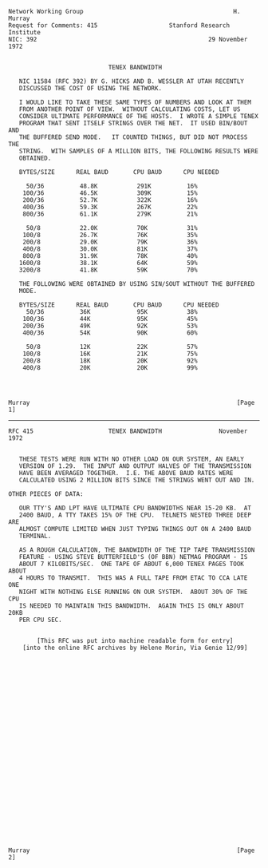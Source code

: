     Network Working Group                                          H. Murray
    Request for Comments: 415                    Stanford Research Institute
    NIC: 392                                                29 November 1972


                                TENEX BANDWIDTH

       NIC 11584 (RFC 392) BY G. HICKS AND B. WESSLER AT UTAH RECENTLY
       DISCUSSED THE COST OF USING THE NETWORK.

       I WOULD LIKE TO TAKE THESE SAME TYPES OF NUMBERS AND LOOK AT THEM
       FROM ANOTHER POINT OF VIEW.  WITHOUT CALCULATING COSTS, LET US
       CONSIDER ULTIMATE PERFORMANCE OF THE HOSTS.  I WROTE A SIMPLE TENEX
       PROGRAM THAT SENT ITSELF STRINGS OVER THE NET.  IT USED BIN/BOUT AND
       THE BUFFERED SEND MODE.   IT COUNTED THINGS, BUT DID NOT PROCESS THE
       STRING.  WITH SAMPLES OF A MILLION BITS, THE FOLLOWING RESULTS WERE
       OBTAINED.

       BYTES/SIZE      REAL BAUD       CPU BAUD      CPU NEEDED

         50/36          48.8K           291K          16%
        100/36          46.5K           309K          15%
        200/36          52.7K           322K          16%
        400/36          59.3K           267K          22%
        800/36          61.1K           279K          21%

         50/8           22.0K           70K           31%
        100/8           26.7K           76K           35%
        200/8           29.0K           79K           36%
        400/8           30.0K           81K           37%
        800/8           31.9K           78K           40%
       1600/8           38.1K           64K           59%
       3200/8           41.8K           59K           70%

       THE FOLLOWING WERE OBTAINED BY USING SIN/SOUT WITHOUT THE BUFFERED
       MODE.

       BYTES/SIZE      REAL BAUD       CPU BAUD      CPU NEEDED
         50/36          36K             95K           38%
        100/36          44K             95K           45%
        200/36          49K             92K           53%
        400/36          54K             90K           60%

         50/8           12K             22K           57%
        100/8           16K             21K           75%
        200/8           18K             20K           92%
        400/8           20K             20K           99%




    Murray                                                          [Page 1]

------------------------------------------------------------------------

``` newpage
RFC 415                     TENEX BANDWIDTH                November 1972


   THESE TESTS WERE RUN WITH NO OTHER LOAD ON OUR SYSTEM, AN EARLY
   VERSION OF 1.29.  THE INPUT AND OUTPUT HALVES OF THE TRANSMISSION
   HAVE BEEN AVERAGED TOGETHER.  I.E. THE ABOVE BAUD RATES WERE
   CALCULATED USING 2 MILLION BITS SINCE THE STRINGS WENT OUT AND IN.

OTHER PIECES OF DATA:

   OUR TTY'S AND LPT HAVE ULTIMATE CPU BANDWIDTHS NEAR 15-20 KB.  AT
   2400 BAUD, A TTY TAKES 15% OF THE CPU.  TELNETS NESTED THREE DEEP ARE
   ALMOST COMPUTE LIMITED WHEN JUST TYPING THINGS OUT ON A 2400 BAUD
   TERMINAL.

   AS A ROUGH CALCULATION, THE BANDWIDTH OF THE TIP TAPE TRANSMISSION
   FEATURE - USING STEVE BUTTERFIELD'S (OF BBN) NETMAG PROGRAM - IS
   ABOUT 7 KILOBITS/SEC.  ONE TAPE OF ABOUT 6,000 TENEX PAGES TOOK ABOUT
   4 HOURS TO TRANSMIT.  THIS WAS A FULL TAPE FROM ETAC TO CCA LATE ONE
   NIGHT WITH NOTHING ELSE RUNNING ON OUR SYSTEM.  ABOUT 30% OF THE CPU
   IS NEEDED TO MAINTAIN THIS BANDWIDTH.  AGAIN THIS IS ONLY ABOUT 20KB
   PER CPU SEC.


        [This RFC was put into machine readable form for entry]
    [into the online RFC archives by Helene Morin, Via Genie 12/99]




























Murray                                                          [Page 2]
```
